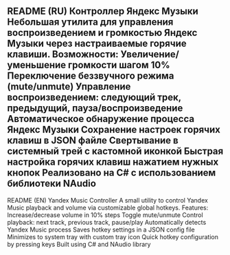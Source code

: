 README (RU)
Контроллер Яндекс Музыки
Небольшая утилита для управления воспроизведением и громкостью Яндекс Музыки через настраиваемые горячие клавиши.
Возможности:
Увеличение/уменьшение громкости шагом 10%
Переключение беззвучного режима (mute/unmute)
Управление воспроизведением: следующий трек, предыдущий, пауза/воспроизведение
Автоматическое обнаружение процесса Яндекс Музыки
Сохранение настроек горячих клавиш в JSON файле
Свертывание в системный трей с кастомной иконкой
Быстрая настройка горячих клавиш нажатием нужных кнопок
Реализовано на C# с использованием библиотеки NAudio
-----------------------------------------------------------------------------------------------------------------
README (EN)
Yandex Music Controller
A small utility to control Yandex Music playback and volume via customizable global hotkeys.
Features:
Increase/decrease volume in 10% steps
Toggle mute/unmute
Control playback: next track, previous track, pause/play
Automatically detects Yandex Music process
Saves hotkey settings in a JSON config file
Minimizes to system tray with custom tray icon
Quick hotkey configuration by pressing keys
Built using C# and NAudio library
